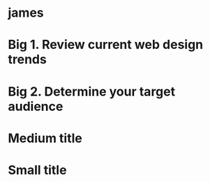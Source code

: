 # james
# Big 1. Review current web design trends
# Big 2. Determine your target audience
# Medium title
# Small title
